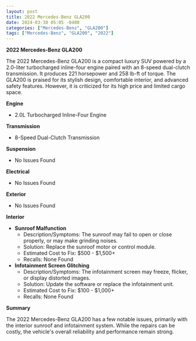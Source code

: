 ```yaml
---
layout: post
title: 2022 Mercedes-Benz GLA200
date: 2024-03-30 05:05 -0400
categories: ["Mercedes-Benz", "GLA200"]
tags: ["Mercedes-Benz", "GLA200", "2022"]
---
```

**2022 Mercedes-Benz GLA200**

The 2022 Mercedes-Benz GLA200 is a compact luxury SUV powered by a 2.0-liter turbocharged inline-four engine paired with an 8-speed dual-clutch transmission. It produces 221 horsepower and 258 lb-ft of torque. The GLA200 is praised for its stylish design, comfortable interior, and advanced safety features. However, it is criticized for its high price and limited cargo space.

**Engine**
* 2.0L Turbocharged Inline-Four Engine

**Transmission**
* 8-Speed Dual-Clutch Transmission

**Suspension**
* No Issues Found

**Electrical**
* No Issues Found

**Exterior**
* No Issues Found

**Interior**
* **Sunroof Malfunction**
    * Description/Symptoms: The sunroof may fail to open or close properly, or may make grinding noises.
    * Solution: Replace the sunroof motor or control module.
    * Estimated Cost to Fix: $500 - $1,500+
    * Recalls: None Found
* **Infotainment Screen Glitching**
    * Description/Symptoms: The infotainment screen may freeze, flicker, or display distorted images.
    * Solution: Update the software or replace the infotainment unit.
    * Estimated Cost to Fix: $100 - $1,000+
    * Recalls: None Found

**Summary**

The 2022 Mercedes-Benz GLA200 has a few notable issues, primarily with the interior sunroof and infotainment system. While the repairs can be costly, the vehicle's overall reliability and performance remain strong.
